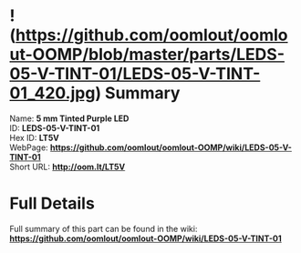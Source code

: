 
!(https://github.com/oomlout/oomlout-OOMP/blob/master/parts/LEDS-05-V-TINT-01/LEDS-05-V-TINT-01_420.jpg)
Summary
=================
  
Name: __5 mm Tinted Purple LED__    
ID: __LEDS-05-V-TINT-01__   
Hex ID: __LT5V__   
WebPage: __https://github.com/oomlout/oomlout-OOMP/wiki/LEDS-05-V-TINT-01__   
Short URL: __http://oom.lt/LT5V__   

Full Details
==========================
Full summary of this part can be found in the wiki:   
__https://github.com/oomlout/oomlout-OOMP/wiki/LEDS-05-V-TINT-01__    


